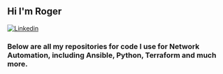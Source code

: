 ## Hi I'm Roger 
[![Linkedin](https://img.shields.io/badge/-LinkedIn-blue?style=flat&logo=Linkedin&logoColor=white)](https://www.linkedin.com/in/rogerperkin/)
### Below are all my repositories for code I use for Network Automation, including Ansible, Python, Terraform and much more.


<!--
**rogerperkin/rogerperkin** is a ✨ _special_ ✨ repository because its `README.md` (this file) appears on your GitHub profile.

Here are some ideas to get you started:

- 🔭 I’m currently working on ...
- 🌱 I’m currently learning ...
- 👯 I’m looking to collaborate on ...
- 🤔 I’m looking for help with ...
- 💬 Ask me about ...
- 📫 How to reach me: ...
- 😄 Pronouns: ...
- ⚡ Fun fact: ...
-->
